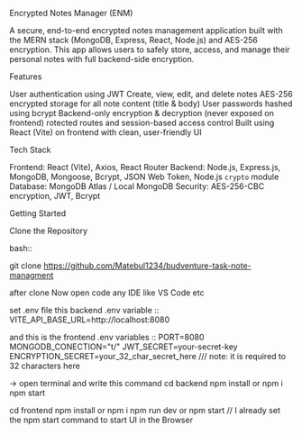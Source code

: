 Encrypted Notes Manager (ENM)

A secure, end-to-end encrypted notes management application built with the MERN stack (MongoDB, Express, React, Node.js) and AES-256 encryption. This app allows users to safely store, access, and manage their personal notes with full backend-side encryption.

Features

User authentication using JWT
Create, view, edit, and delete notes
AES-256 encrypted storage for all note content (title & body)
User passwords hashed using bcrypt
Backend-only encryption & decryption (never exposed on frontend)
rotected routes and session-based access control
Built using React (Vite) on frontend with clean, user-friendly UI

Tech Stack

Frontend: React (Vite), Axios, React Router
Backend: Node.js, Express.js, MongoDB, Mongoose, Bcrypt, JSON Web Token, Node.js `crypto` module
Database: MongoDB Atlas / Local MongoDB
Security: AES-256-CBC encryption, JWT, Bcrypt

 Getting Started

Clone the Repository

bash:: 

git clone https://github.com/Matebul1234/budventure-task-note-managment

after clone
Now 
open code any IDE like VS Code etc 

set .env file
this backend .env variable :: 
VITE_API_BASE_URL=http://localhost:8080

and this is the frontend .env variables :: 
PORT=8080
MONGODB_CONECTION="t/"
JWT_SECRET=your-secret-key
ENCRYPTION_SECRET=your_32_char_secret_here     /// note: it is required to 32 characters here


-> open terminal and write this command 
cd backend 
npm install or npm i 
npm start

cd frontend
npm install or npm i
npm run dev or npm start  // I already set the npm start command to start UI in the Browser
